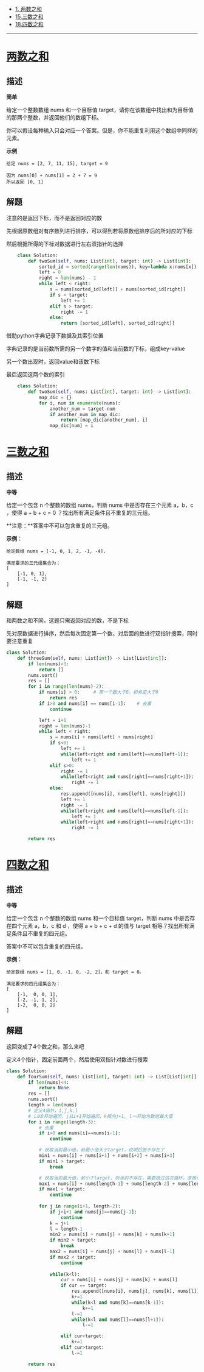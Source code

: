 - [1. 两数之和](#两数之和)  
- [15.三数之和](#三数之和)  
- [18.四数之和](#四数之和)

---
# [两数之和](https://leetcode-cn.com/problems/two-sum/) 

## 描述 
**简单**

给定一个整数数组 nums 和一个目标值 target，请你在该数组中找出和为目标值的那两个整数，并返回他们的数组下标。

你可以假设每种输入只会对应一个答案。但是，你不能重复利用这个数组中同样的元素。

**示例**

    给定 nums = [2, 7, 11, 15], target = 9
    
    因为 nums[0] + nums[1] = 2 + 7 = 9
    所以返回 [0, 1]

## 解题

注意的是返回下标，而不是返回对应的数

先根据原数组对有序数列进行排序，可以得到若将原数组排序后的所对应的下标  

然后根据所得的下标对数据进行左右双指针的选择


```python
    class Solution:
        def twoSum(self, nums: List[int], target: int) -> List[int]:
            sorted_id = sorted(range(len(nums)), key=lambda x:nums[x])
            left = 0
            right = len(nums) - 1
            while left < right:
                s = nums[sorted_id[left]] + nums[sorted_id[right]]
                if s < target:
                    left += 1
                elif s > target:
                    right -= 1
                else:
                    return [sorted_id[left], sorted_id[right]]
```

借助python字典记录下数据及其索引位置   

字典记录的是当前数所需的另一个数字的值和当前数的下标，组成key-value  

另一个数出现时，返回value和该数下标  


最后返回这两个数的索引
```python
    class Solution:
        def twoSum(self, nums: List[int], target: int) -> List[int]:
            map_dic = {}
            for i, num in enumerate(nums):
                another_num = target-num
                if another_num in map_dic:
                    return [map_dic[another_num], i]
                map_dic[num] = i
```

# [三数之和](https://leetcode-cn.com/problems/3sum/)

## 描述  
**中等**  

给定一个包含 n 个整数的数组 nums，判断 nums 中是否存在三个元素 a，b，c ，使得 a + b + c = 0 ？找出所有满足条件且不重复的三元组。

**注意：**答案中不可以包含重复的三元组。

**示例：**

    给定数组 nums = [-1, 0, 1, 2, -1, -4]，
    
    满足要求的三元组集合为：
    [
        [-1, 0, 1],
        [-1, -1, 2]
    ]



## 解题  
和两数之和不同，这题只需返回对应的数，不是下标

先对原数据进行排序，然后每次固定第一个数，对后面的数进行双指针搜索，同时要注意重复  


```python  
class Solution:
    def threeSum(self, nums: List[int]) -> List[List[int]]:
        if len(nums)<3:
            return []
        nums.sort()
        res = []
        for i in range(len(nums)-2):
            if nums[i] > 0:     # 第一个数大于0，和肯定大于0
                return res
            if i>0 and nums[i] == nums[i-1]:    # 去重
                continue

            left = i+1
            right = len(nums)-1
            while left < right:
                s = nums[i] + nums[left] + nums[right]
                if s<0:
                    left += 1
                    while(left<right and nums[left]==nums[left-1]):     # 去重
                        left += 1
                elif s>0:
                    right -= 1
                    while(left<right and nums[right]==nums[right+1]):
                        right -= 1
                else:
                    res.append([nums[i], nums[left], nums[right]])
                    left += 1
                    right -= 1
                    while(left<right and nums[left]==nums[left-1]): 
                        left += 1
                    while(left<right and nums[right]==nums[right+1]):
                        right -= 1

        return res

```

# [四数之和](https://leetcode-cn.com/problems/4sum/)

## 描述  
**中等**  

给定一个包含 n 个整数的数组 nums 和一个目标值 target，判断 nums 中是否存在四个元素 a，b，c 和 d ，使得 a + b + c + d 的值与 target 相等？找出所有满足条件且不重复的四元组。  

答案中不可以包含重复的四元组。

**示例：**

    给定数组 nums = [1, 0, -1, 0, -2, 2]，和 target = 0。
    
    满足要求的四元组集合为：
    [
        [-1,  0, 0, 1],
        [-2, -1, 1, 2],
        [-2,  0, 0, 2]
    ]

## 解题  
这回变成了4个数之和，那么来吧 

定义4个指针，固定前面两个，然后使用双指针对数进行搜索  

```python
class Solution:
    def fourSum(self, nums: List[int], target: int) -> List[List[int]]:
        if len(nums)<4:
            return None
        res = []
        nums.sort()
        length = len(nums)
        # 定义4指针，i,j,k,l 
        # i从0开始遍历，j从i+1开始遍历，k指向j+1, l一开始为数组最大值
        for i in range(length-3):
            # 去重
            if i>0 and nums[i]==nums[i-1]:
                continue

            # 获取当前最小值，若最小值大于target，说明后面不存在了
            min1 = nums[i] + nums[i+1] + nums[i+2] + nums[i+3]
            if min1 > target:
                break

            # 获取当前最大值，若小于target，则当前不存在，需要跳过这次循环，直接使i加1
            max1 = nums[i] + nums[length-1] + nums[length-2] + nums[length-3]
            if max1 < target:
                continue
            
            for j in range(i+1, length-2):
                if j>i+1 and nums[j]==nums[j-1]:
                    continue
                k = j+1
                l = length-1
                min2 = nums[i] + nums[j] + nums[k] + nums[k+1]
                if min2 > target:
                    break
                max2 = nums[i] + nums[j] + nums[l] + nums[l-1]
                if max2 < target:
                    continue
                
                while(k<l):
                    cur = nums[i] + nums[j] + nums[k] + nums[l]
                    if cur == target:
                        res.append([nums[i], nums[j], nums[k], nums[l]])
                        k+=1
                        while(k<l and nums[k]==nums[k-1]):
                            k+=1
                        l-=1
                        while(k<l and nums[l]==nums[l+1]):
                            l-=1

                    elif cur<target:
                        k+=1
                    elif cur>target:
                        l-=1

        return res
```


